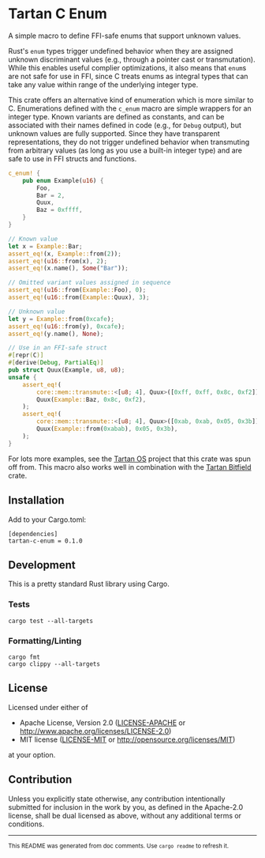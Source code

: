 # Tartan C Enum

A simple macro to define FFI-safe enums that support unknown values.

Rust's `enum` types trigger undefined behavior when they are assigned unknown
discriminant values (e.g., through a pointer cast or transmutation). While this
enables useful complier optimizations, it also means that `enum`s are not safe for use
in FFI, since C treats enums as integral types that can take any value within range of
the underlying integer type.

This crate offers an alternative kind of enumeration which is more similar to C.
Enumerations defined with the `c_enum` macro are simple wrappers for an integer type.
Known variants are defined as constants, and can be associated with their names
defined in code (e.g., for `Debug` output), but unknown values are fully supported.
Since they have transparent representations, they do not trigger undefined behavior
when transmuting from arbitrary values (as long as you use a built-in integer type)
and are safe to use in FFI structs and functions.

```rust
c_enum! {
    pub enum Example(u16) {
        Foo,
        Bar = 2,
        Quux,
        Baz = 0xffff,
    }
}

// Known value
let x = Example::Bar;
assert_eq!(x, Example::from(2));
assert_eq!(u16::from(x), 2);
assert_eq!(x.name(), Some("Bar"));

// Omitted variant values assigned in sequence
assert_eq!(u16::from(Example::Foo), 0);
assert_eq!(u16::from(Example::Quux), 3);

// Unknown value
let y = Example::from(0xcafe);
assert_eq!(u16::from(y), 0xcafe);
assert_eq!(y.name(), None);

// Use in an FFI-safe struct
#[repr(C)]
#[derive(Debug, PartialEq)]
pub struct Quux(Example, u8, u8);
unsafe {
    assert_eq!(
        core::mem::transmute::<[u8; 4], Quux>([0xff, 0xff, 0x8c, 0xf2]),
        Quux(Example::Baz, 0x8c, 0xf2),
    );
    assert_eq!(
        core::mem::transmute::<[u8; 4], Quux>([0xab, 0xab, 0x05, 0x3b]),
        Quux(Example::from(0xabab), 0x05, 0x3b),
    );
}
```

For lots more examples, see the [Tartan OS](https://github.com/cimbul/tartan-os)
project that this crate was spun off from. This macro also works well in combination
with the [Tartan Bitfield](https://github.com/cimbul/tartan-bitfield) crate.

## Installation

Add to your Cargo.toml:
```
[dependencies]
tartan-c-enum = 0.1.0
```

## Development

This is a pretty standard Rust library using Cargo.

### Tests

```
cargo test --all-targets
```

### Formatting/Linting

```
cargo fmt
cargo clippy --all-targets
```

## License

Licensed under either of

 * Apache License, Version 2.0
   ([LICENSE-APACHE](LICENSE-APACHE) or http://www.apache.org/licenses/LICENSE-2.0)
 * MIT license
   ([LICENSE-MIT](LICENSE-MIT) or http://opensource.org/licenses/MIT)

at your option.

## Contribution

Unless you explicitly state otherwise, any contribution intentionally submitted
for inclusion in the work by you, as defined in the Apache-2.0 license, shall be
dual licensed as above, without any additional terms or conditions.

---

<small>This README was generated from doc comments. Use `cargo readme` to refresh it.</small>
